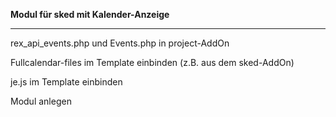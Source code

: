 **Modul für sked mit Kalender-Anzeige**
___________________________________

rex_api_events.php und Events.php in project-AddOn

Fullcalendar-files im Template einbinden (z.B. aus dem sked-AddOn)

je.js im Template einbinden

Modul anlegen

